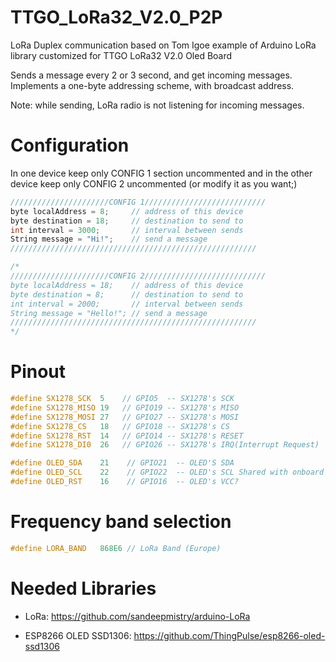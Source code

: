 # TTGO_LoRa32_V2.0_P2P

LoRa Duplex communication based on Tom Igoe example of Arduino LoRa library customized for TTGO LoRa32 V2.0 Oled Board

Sends a message every 2 or 3 second, and get incoming messages. 
Implements a one-byte addressing scheme, with broadcast address.

Note: while sending, LoRa radio is not listening for incoming messages.

# Configuration
In one device keep only CONFIG 1 section uncommented and in the other device keep only CONFIG 2 uncommented (or modify it as you want;)
```C
//////////////////////CONFIG 1///////////////////////////
byte localAddress = 8;     // address of this device
byte destination = 18;     // destination to send to
int interval = 3000;       // interval between sends
String message = "Hi!";    // send a message
///////////////////////////////////////////////////////

/*
//////////////////////CONFIG 2///////////////////////////
byte localAddress = 18;    // address of this device
byte destination = 8;      // destination to send to
int interval = 2000;       // interval between sends
String message = "Hello!"; // send a message
///////////////////////////////////////////////////////
*/
```
# Pinout
```C
#define SX1278_SCK  5    // GPIO5  -- SX1278's SCK
#define SX1278_MISO 19   // GPIO19 -- SX1278's MISO
#define SX1278_MOSI 27   // GPIO27 -- SX1278's MOSI
#define SX1278_CS   18   // GPIO18 -- SX1278's CS
#define SX1278_RST  14   // GPIO14 -- SX1278's RESET
#define SX1278_DI0  26   // GPIO26 -- SX1278's IRQ(Interrupt Request)

#define OLED_SDA    21    // GPIO21  -- OLED'S SDA
#define OLED_SCL    22    // GPIO22  -- OLED's SCL Shared with onboard LED! :(
#define OLED_RST    16    // GPIO16  -- OLED's VCC?
```
# Frequency band selection
```C
#define LORA_BAND   868E6 // LoRa Band (Europe)
```

# Needed Libraries
- LoRa: https://github.com/sandeepmistry/arduino-LoRa

- ESP8266 OLED SSD1306: https://github.com/ThingPulse/esp8266-oled-ssd1306
